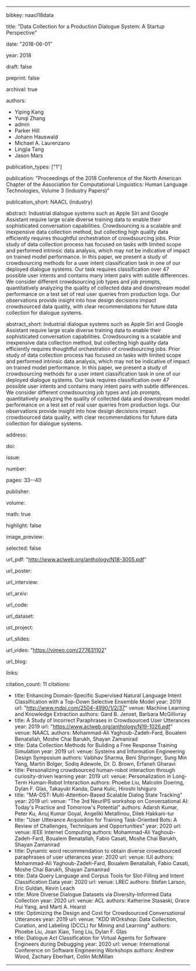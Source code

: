 ---

bibkey: naacl18data

title: "Data Collection for a Production Dialogue System: A Startup Perspective"

date: "2018-06-01"

year: 2018

draft: false

preprint: false

archival: true

authors: 
- Yiping Kang
- Yunqi Zhang
- admin
- Parker Hill
- Johann Hauswald
- Michael A. Laurenzano
- Lingjia Tang
- Jason Mars

publication_types: ["1"]

publication: "Proceedings of the 2018 Conference of the North American Chapter of the Association for Computational Linguistics: Human Language Technologies, Volume 3 (Industry Papers)"

publication_short: NAACL (industry)

abstract: Industrial dialogue systems such as Apple Siri and Google Assistant require large scale diverse training data to enable their sophisticated conversation capabilities. Crowdsourcing is a scalable and inexpensive data collection method, but collecting high quality data efficiently requires thoughtful orchestration of crowdsourcing jobs. Prior study of data collection process has focused on tasks with limited scope and performed intrinsic data analysis, which may not be indicative of impact on trained model performance. In this paper, we present a study of crowdsourcing methods for a user intent classification task in one of our deployed dialogue systems. Our task requires classification over 47 possible user intents and contains many intent pairs with subtle differences. We consider different crowdsourcing job types and job prompts, quantitatively analyzing the quality of collected data and downstream model performance on a test set of real user queries from production logs. Our observations provide insight into how design decisions impact crowdsourced data quality, with clear recommendations for future data collection for dialogue systems.

abstract_short: Industrial dialogue systems such as Apple Siri and Google Assistant require large scale diverse training data to enable their sophisticated conversation capabilities. Crowdsourcing is a scalable and inexpensive data collection method, but collecting high quality data efficiently requires thoughtful orchestration of crowdsourcing jobs. Prior study of data collection process has focused on tasks with limited scope and performed intrinsic data analysis, which may not be indicative of impact on trained model performance. In this paper, we present a study of crowdsourcing methods for a user intent classification task in one of our deployed dialogue systems. Our task requires classification over 47 possible user intents and contains many intent pairs with subtle differences. We consider different crowdsourcing job types and job prompts, quantitatively analyzing the quality of collected data and downstream model performance on a test set of real user queries from production logs. Our observations provide insight into how design decisions impact crowdsourced data quality, with clear recommendations for future data collection for dialogue systems.

address: 

doi: 

issue: 

number: 

pages: 33--40

publisher: 

volume: 

math: true

highlight: false

image_preview: 

selected: false

url_pdf: "http://www.aclweb.org/anthology/N18-3005.pdf"

url_poster: 

url_interview: 

url_arxiv: 

url_code: 

url_dataset: 

url_project: 

url_slides: 

url_video: "https://vimeo.com/277631102"

url_blog: 

links: 

citation_count: 11
citations:
- title: Enhancing Domain-Specific Supervised Natural Language Intent Classification with a Top-Down Selective Ensemble Model
  year: 2019
  url: "http://www.mdpi.com/2504-4990/1/2/37"
  venue: Machine Learning and Knowledge Extraction
  authors: Gard B. Jenset, Barbara McGillivray
- title: A Study of Incorrect Paraphrases in Crowdsourced User Utterances
  year: 2019
  url: "https://www.aclweb.org/anthology/N19-1026.pdf"
  venue: NAACL
  authors: Mohammad-Ali Yaghoub-Zadeh-Fard, Boualem Benatallah, Moshe Chai Barukh, Shayan Zamanirad
- title: Data Collection Methods for Building a Free Response Training Simulation
  year: 2019
  url: 
  venue: Systems and Information Engineering Design Symposium
  authors: Vaibhav Sharma, Beni Shpringer, Sung Min Yang, Martin Bolger, Sodiq Adewole, Dr. D. Brown, Erfaneh Gharavi
- title: Personalizing crowdsourced human-robot interaction through curiosity-driven learning
  year: 2019
  url: 
  venue: Personalization in Long-Term Human-Robot Interaction
  authors: Phoebe Liu, Malcolm Doering, Dylan F. Glas, Takayuki Kanda, Dana Kulic, Hiroshi Ishiguro
- title: "MA-DST: Multi-Attention-Based Scalable Dialog State Tracking"
  year: 2019
  url: 
  venue: "The 3rd NeurIPS workshop on Conversational AI: Today's Practice and Tomorrow's Potential"
  authors: Adarsh Kumar, Peter Ku, Anuj Kumar Goyal, Angeliki Metallinou, Dilek Hakkani-tur
- title: "User Utterance Acquisition for Training Task-Oriented Bots: A Review of Challenges, Techniques and Opportunities"
  year: 2020
  url: 
  venue: IEEE Internet Computing
  authors: Mohammad-Ali Yaghoub-Zadeh-Fard, Boualem Benatallah, Fabio Casati, Moshe Chai Barukh, Shayan Zamanirad
- title: Dynamic word recommendation to obtain diverse crowdsourced paraphrases of user utterances
  year: 2020
  url: 
  venue: IUI
  authors: Mohammad-Ali Yaghoub-Zadeh-Fard, Boualem Benatallah, Fabio Casati, Moshe Chai Barukh, Shayan Zamanirad
- title: Data Query Language and Corpus Tools for Slot-Filling and Intent Classification Data
  year: 2020
  url: 
  venue: LREC
  authors: Stefan Larson, Eric Guldan, Kevin Leach
- title: More Diverse Dialogue Datasets via Diversity-Informed Data Collection
  year: 2020
  url: 
  venue: ACL
  authors: Katherine Stasaski, Grace Hui Yang, and Marti A. Hearst
- title: Optimizing the Design and Cost for Crowdsourced Conversational Utterances
  year: 2019
  url: 
  venue: "KDD WOrkshop: Data Collection, Curation, and Labeling (DCCL) for Mining and Learning"
  authors: Phoebe Liu, Joan Xiao, Tong Liu, Dylan F. Glas
- title: Dialogue Act Classification for Virtual Agents for Software Engineers during Debugging
  year: 2020
  url: 
  venue: International Conference on Software Engineering Workshops
  authors: Andrew Wood, Zachary Eberhart, Collin McMillan


---